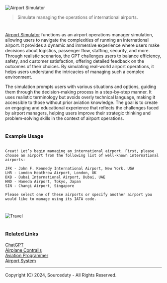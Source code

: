 ![Airport Simulator](https://github.com/user-attachments/assets/cb40a6e0-7aa2-42b5-9cb1-7cf2fcfeead0)

> Simulate managing the operations of international airports.

#

[Airport Simulator](https://chatgpt.com/g/g-qcciQ5Tug-airport-simulator) functions as an airport operations manager simulation, allowing users to navigate the complexities of running an international airport. It provides a dynamic and immersive experience where users make decisions about logistics, passenger flow, staffing, security, and more. Through realistic scenarios, the GPT challenges users to balance efficiency, safety, and customer satisfaction, offering detailed feedback on the outcomes of their choices. By simulating real-world airport operations, it helps users understand the intricacies of managing such a complex environment.

The simulation prompts users with various situations and options, guiding them through the decision-making process in a step-by-step manner. It uses realistic terminology but avoids overly technical language, making it accessible to those without prior aviation knowledge. The goal is to create an engaging and educational experience that reflects the challenges faced by airport managers, helping users improve their strategic thinking and problem-solving skills in the context of airport operations.

#
### Example Usage

```

Great! Let’s begin managing an international airport. First, please choose an airport from the following list of well-known international airports:

JFK - John F. Kennedy International Airport, New York, USA
LHR - London Heathrow Airport, London, UK
DXB - Dubai International Airport, Dubai, UAE
HND - Haneda Airport, Tokyo, Japan
SIN - Changi Airport, Singapore

Please select one of these airports or specify another airport you would like to manage using its IATA code.

```

#

![Travel](https://github.com/user-attachments/assets/53793f64-022a-484a-8cb4-5e0a57855b34)

#
### Related Links

[ChatGPT](https://github.com/sourceduty/ChatGPT)
<br>
[Airplane Contrails](https://github.com/sourceduty/Airplane_Contrails)
<br>
[Aviation Programmer](https://github.com/sourceduty/Aviation_Progammer)
<br>
[Airport System](https://github.com/sourceduty/Airport_System)

***
Copyright (C) 2024, Sourceduty - All Rights Reserved.

